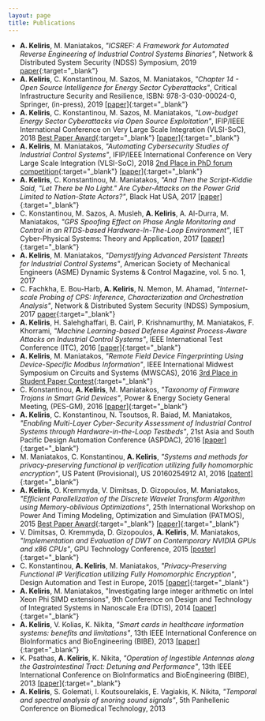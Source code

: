 ```yaml
---
layout: page
title: Publications
---
```


- **A. Keliris**, M. Maniatakos, *"ICSREF: A Framework for Automated Reverse Engineering of Industrial Control Systems Binaries"*, Network & Distributed System Security (NDSS) Symposium, 2019 [paper](https://www.ndss-symposium.org/wp-content/uploads/2019/02/ndss2019_07A-5_Keliris_paper.pdf){:target="_blank"}
- **A. Keliris**, C. Konstantinou, M. Sazos, M. Maniatakos, *"Chapter 14 - Open Source Intelligence for Energy Sector Cyberattacks"*, Critical Infrastructure Security and Resilience, ISBN: 978-3-030-00024-0, Springer, (in-press), 2019 [[paper]](https://www.springer.com/us/book/9783030000233){:target="_blank"}
- **A. Keliris**, C. Konstantinou, M. Sazos, M. Maniatakos, *"Low-budget Energy Sector Cyberattacks via Open Source Exploitation"*, IFIP/IEEE International Conference on Very Large Scale Integration (VLSI-SoC), 2018 [Best Paper Award](){:target="_blank"} [[paper]](){:target="_blank"}
- **A. Keliris**, M. Maniatakos, *"Automating Cybersecurity Studies of Industrial Control Systems"*, IFIP/IEEE International Conference on Very Large Scale Integration (VLSI-SoC), 2018 [2nd Place in PhD forum competition](){:target="_blank"} [[paper]](){:target="_blank"}
- **A. Keliris**, C. Konstantinou, M. Maniatakos, *"And Then the Script-Kiddie Said, "Let There be No Light." Are Cyber-Attacks on the Power Grid Limited to Nation-State Actors?"*, Black Hat USA, 2017 [[paper]](https://www.blackhat.com/docs/us-17/thursday/us-17-Keliris-And-Then-The-Script-Kiddie-Said-Let-There-Be-No-Light-Are-Cyberattacks-On-The-Power-Grid-Limited-To-Nation-State-Actors-wp.pdf){:target="_blank"}
- C. Konstantinou, M. Sazos, A. Musleh, **A. Keliris**, A. Al-Durra, M. Maniatakos, *"GPS Spoofing Effect on Phase Angle Monitoring and Control in an RTDS-based Hardware-In-The-Loop Environment"*, IET Cyber-Physical Systems: Theory and Application, 2017 [[paper]](http://digital-library.theiet.org/content/journals/10.1049/iet-cps.2017.0033){:target="_blank"}
- **A. Keliris**, M. Maniatakos, *"Demystifying Advanced Persistent Threats for Industrial Control Systems"*, American Society of Mechanical Engineers (ASME) Dynamic Systems & Control Magazine, vol. 5 no. 1, 2017
- C. Fachkha, E. Bou-Harb, **A. Keliris**, N. Memon, M. Ahamad, *"Internet-scale Probing of CPS: Inference, Characterization and Orchestration Analysis"*, Network & Distributed System Security (NDSS) Symposium, 2017 [paper](http://www.internetsociety.org/sites/default/files/ndss2017_08-4_Fachkha_paper.pdf){:target="_blank"}
- **A. Keliris**, H. Salehghaffari, B. Cairl, P. Krishnamurthy, M. Maniatakos, F. Khorrami, *"Machine Learning-based Defense Against Process-Aware Attacks on Industrial Control Systems"*, IEEE International Test Conference (ITC), 2016 [[paper]](http://ieeexplore.ieee.org/document/7805855){:target="_blank"}
- **A. Keliris**, M. Maniatakos, *"Remote Field Device Fingerprinting Using Device-Specific Modbus Information"*, IEEE International Midwest Symposium on Circuits and Systems (MWSCAS), 2016 [3rd Place in Student Paper Contest](http://events.kustar.ac.ae/mwscas2016/student-paper-contest-winners-announced){:target="_blank"}
- C. Konstantinou, **A. Keliris**,  M. Maniatakos, *"Taxonomy of Firmware Trojans in Smart Grid Devices"*, Power & Energy Society General Meeting, (PES-GM), 2016 [[paper]](http://ieeexplore.ieee.org/document/7741452){:target="_blank"}
- **A. Keliris**, C. Konstantinou, N. Tsoutsos, R. Baiad, M. Maniatakos, *"Enabling Multi-Layer Cyber-Security Assessment of Industrial Control Systems through Hardware-in-the-Loop Testbeds"*, 21st Asia and South Pacific Design Automation Conference (ASPDAC), 2016 [[paper]](http://ieeexplore.ieee.org/document/7428063){:target="_blank"}
- M. Maniatakos, C. Konstantinou, **A. Keliris**, *"Systems and methods for privacy-preserving functional ip verification utilizing fully homomorphic encryption"*, US Patent (Provisional), US 20160254912 A1, 2016 [[patent]](https://www.google.com.na/patents/US20160254912){:target="_blank"}
- **A. Keliris**, O. Kremmyda, V. Dimitsas, D. Gizopoulos, M. Maniatakos, *"Efficient Parallelization of the Discrete Wavelet Transform Algorithm using Memory-oblivious Optimizations"*, 25th International Workshop on Power And Timing Modeling, Optimization and Simulation (PATMOS), 2015 [Best Paper Award](http://www.chipinbahia.eng.ufba.br/best-paper-awards){:target="_blank"} [[paper]](http://ieeexplore.ieee.org/document/7347583){:target="_blank"}
- V. Dimitsas, O. Kremmyda, D. Gizopoulos, **A. Keliris**, M. Maniatakos, *"Implementation and Evaluation of DWT on Contemporary NVIDIA GPUs and x86 CPUs"*, GPU Technology Conference, 2015 [[poster]](http://on-demand.gputechconf.com/gtc/2015/posters/GTC_2015_Developer_Algorithms_07_P5186_WEB.pdf){:target="_blank"}
- C. Konstantinou, **A. Keliris**, M. Maniatakos, *"Privacy-Preserving Functional IP Verification utilizing Fully Homomorphic Encryption"*, Design Automation and Test in Europe, 2015 [[paper]](http://ieeexplore.ieee.org/document/7092410){:target="_blank"}
- **A. Keliris**, M. Maniatakos, "Investigating large integer arithmetic on Intel Xeon Phi SIMD extensions", 9th Conference on Design and Technology of Integrated Systems in Nanoscale Era (DTIS), 2014 [[paper]](http://ieeexplore.ieee.org/document/6850661){:target="_blank"}
- **A. Keliris**, V. Kolias, K. Nikita, *"Smart cards in healthcare information systems: benefits and limitations"*, 13th IEEE International Conference on BioInformatics and BioEngineering (BIBE), 2013 [[paper]](http://ieeexplore.ieee.org/document/6701540){:target="_blank"}
- K. Psathas, **A. Keliris**, K. Nikita, *"Operation of Ingestible Antennas along the Gastrointestinal Tract: Detuning and Performance"*, 13th IEEE International Conference on BioInformatics and BioEngineering (BIBE), 2013 [[paper]](http://ieeexplore.ieee.org/document/6701534){:target="_blank"}
- **A. Keliris**, S. Golemati, I. Koutsourelakis, E. Vagiakis, K. Nikita, *"Temporal and spectral analysis of snoring sound signals"*, 5th Panhellenic Conference on Biomedical Technology, 2013
